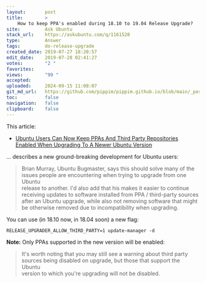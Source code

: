 ```yaml
---
layout:       post
title:        >
    How to keep PPA's enabled during 18.10 to 19.04 Release Upgrade?
site:         Ask Ubuntu
stack_url:    https://askubuntu.com/q/1161520
type:         Answer
tags:         do-release-upgrade
created_date: 2019-07-27 18:20:57
edit_date:    2019-07-28 02:41:27
votes:        "2 "
favorites:    
views:        "99 "
accepted:     
uploaded:     2024-09-15 11:08:07
git_md_url:   https://github.com/pippim/pippim.github.io/blob/main/_posts/2019/2019-07-27-How-to-keep-PPA_s-enabled-during-18.10-to-19.04-Release-Upgrade_.md
toc:          false
navigation:   false
clipboard:    false
---
```


This article: 

- [Ubuntu Users Can Now Keep PPAs And Third Party Repositories Enabled When Upgrading To A Newer Ubuntu Version][1]

... describes a new ground-breaking development for Ubuntu users:

> Brian Murray, Ubuntu Bugmaster, says this should solve many of the  
> issues people are encountering when trying to upgrade from one Ubuntu  
> release to another. I'd also add that his makes it easier to continue  
> receiving updates to software installed from PPA / third-party sources  
> after an Ubuntu upgrade, while also not removing software that might  
> be otherwise removed due to incompatibility when upgrading.  

You can use (in 18.10 now, in 18.04 soon) a new flag:

``` 
RELEASE_UPGRADER_ALLOW_THIRD_PARTY=1 update-manager -d
```

**Note:** Only PPAs supported in the new version will be enabled:

> It's worth noting that you may still see a warning about third party  
> sources being disabled on upgrade, but those that support the Ubuntu  
> version to which you're upgrading will not be disabled.  

  [1]: https://www.linuxuprising.com/2019/01/ubuntu-users-can-now-keep-ppas-and.html
